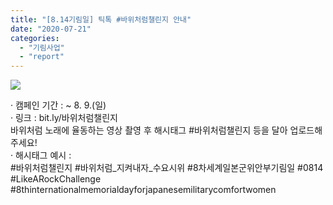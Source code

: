 ```yaml
---
title: "[8.14기림일] 틱톡 #바위처럼챌린지 안내"
date: "2020-07-21"
categories: 
  - "기림사업"
  - "report"
---
```


![](https://r2.womenandwar.net/2020/07/슬라이드1-1-1024x1024.jpg)

· 캠페인 기간 : ~ 8. 9.(일)  
· 링크 : bit.ly/바위처럼챌린지  
바위처럼 노래에 율동하는 영상 촬영 후 해시태그 #바위처럼챌린지 등을 달아 업로드해주세요!  
· 해시태그 예시 :  
#바위처럼챌린지 #바위처럼\_지켜내자\_수요시위 #8차세계일본군위안부기림일 #0814 #LikeARockChallenge #8thinternationalmemorialdayforjapanesemilitarycomfortwomen
